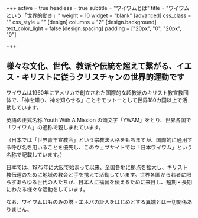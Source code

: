 +++
active = true
headless = true
subtitle = "ワイワムとは"
title = "ワイワムという「世界的動き」"
weight = 10
widget = "blank"
[advanced]
css_class = ""
css_style = ""
[design]
columns = "2"
[design.background]
text_color_light = false
[design.spacing]
padding = ["20px", "0", "20px", "0"]

+++
## 様々な文化、世代、教派や伝統を超えて繋がる、イエス・キリストに従うクリスチャンの世界的運動です

ワイワムは1960年にアメリカで創立された国際的な超教派のキリスト教宣教団体で、「神を知り、神を知らせる」ことをモットーとして世界180カ国以上で活動しています。

英語の正式名称 Youth With A Mission の頭文字「YWAM」をとり、世界各国で「ワイワム」の通称で親しまれています。

（日本では「世界青年宣教会」という宗教法人格をもちますが、国際的に通用する呼び名を用いることを優先し、このウェブサイトでは「日本ワイワム」という名称で記載しています。）

日本では、1975年に大阪で始まって以来、全国各地に拠点を拡大し、キリスト教伝道のために地域の教会と手を携えて活動しています。世界各国から若者に限らずあらゆる世代の人たちが、日本人に福音を伝えるために来日し、短期・長期にわたる様々な活動をしています。

なお、ワイワムはものみの塔・エホバの証人をはじめとする異端とは一切関係ありません。